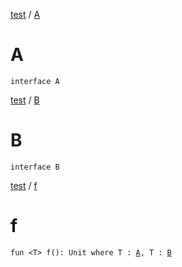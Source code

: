 <!-- File: test/-a.md -->
[test](index.md) / [A](./-a.md)

# A

`interface A`
<!-- File: test/-b.md -->
[test](index.md) / [B](./-b.md)

# B

`interface B`
<!-- File: test/f.md -->
[test](index.md) / [f](./f.md)

# f

`fun <T> f(): Unit where T : `[`A`](-a.md)`, T : `[`B`](-b.md)